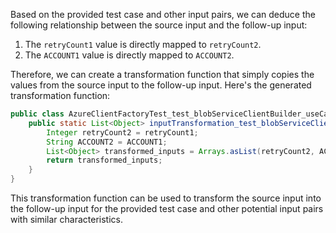 Based on the provided test case and other input pairs, we can deduce the following relationship between the source input and the follow-up input:

1. The `retryCount1` value is directly mapped to `retryCount2`.
2. The `ACCOUNT1` value is directly mapped to `ACCOUNT2`.

Therefore, we can create a transformation function that simply copies the values from the source input to the follow-up input. Here's the generated transformation function:

```java
public class AzureClientFactoryTest_test_blobServiceClientBuilder_useCachedClient {
    public static List<Object> inputTransformation_test_blobServiceClientBuilder_useCachedClient(Integer retryCount1, String ACCOUNT1)  {
        Integer retryCount2 = retryCount1;
        String ACCOUNT2 = ACCOUNT1;
        List<Object> transformed_inputs = Arrays.asList(retryCount2, ACCOUNT2);
        return transformed_inputs;
    }
}
```

This transformation function can be used to transform the source input into the follow-up input for the provided test case and other potential input pairs with similar characteristics.